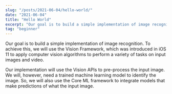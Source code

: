 ```yaml
---
slug: "/posts/2021-06-04/hello-world/"
date: "2021-06-04"
title: "Hello World"
excerpt: "Our goal is to build a simple implementation of image recognition. To achieve this, we will use the Vision Framework"
tag: "beginner"
---
```


Our goal is to build a simple implementation of image recognition. To achieve this, we will use the Vision Framework, which was introduced in iOS 11 to apply computer vision algorithms to perform a variety of tasks on input images and video.

Our implementation will use the Vision APIs to pre-process the input image. We will, however, need a trained machine learning model to identify the image. So, we will also use the Core ML framework to integrate models that make predictions of what the input image.
